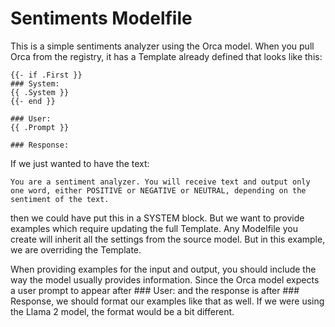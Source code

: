 # Sentiments Modelfile

This is a simple sentiments analyzer using the Orca model. When you pull Orca from the registry, it has a Template already defined that looks like this:

```Modelfile
{{- if .First }}
### System:
{{ .System }}
{{- end }}

### User:
{{ .Prompt }}

### Response:
```

If we just wanted to have the text:

```Plaintext
You are a sentiment analyzer. You will receive text and output only one word, either POSITIVE or NEGATIVE or NEUTRAL, depending on the sentiment of the text.
```

then we could have put this in a SYSTEM block. But we want to provide examples which require updating the full Template. Any Modelfile you create will inherit all the settings from the source model. But in this example, we are overriding the Template.

When providing examples for the input and output, you should include the way the model usually provides information. Since the Orca model expects a user prompt to appear after ### User: and the response is after ### Response, we should format our examples like that as well. If we were using the Llama 2 model, the format would be a bit different.
